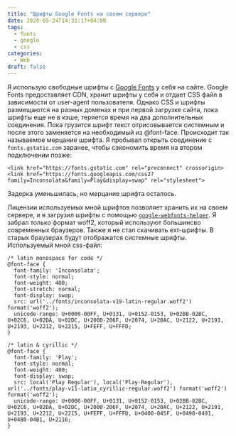 ```yaml
---
title: "Шрифты Google Fonts на своем сервере"
date: 2020-05-24T14:31:17+04:00
tags:
  - fonts
  - google
  - css
categories:
  - Web
draft: false
---
```


Я использую свободные шрифты с [Google Fonts](https://fonts.google.com) у себя на сайте. Google Fonts предоставляет CDN, хранит шрифты у себя и отдает CSS файл в зависимости от user-agent пользователя. Однако CSS и шрифты размещаются на разных доменах и при первой загрузке сайта, пока шрифты еще не в кэше, теряется время на два дополнительных соединения. Пока грузится шрифт текст отрисовывается системным и после этого заменяется на необходимый из @font-face. Происходит так называемое мерцание шрифта.<!--more--> 
Я пробывал открыть соединение с `fonts.gstatic.com` заранее, чтобы сэкономить время на втором подключении позже:
```
<link href="https://fonts.gstatic.com" rel="preconnect" crossorigin>
<link href="https://fonts.googleapis.com/css2?family=Inconsolata&family=Play&display=swap" rel="stylesheet">
```
Задерка уменьшилась, но мерцание шрифта осталось.

Лицензии используемых мной шрифтов позволяет хранить их на своем сервере, и я загрузил шрифты с помощью [`google-webfonts-helper`](https://github.com/majodev/google-webfonts-helper). Я забрал только формат woff2, который используют большинсво современных браузеров. Также я не стал скачивать ext-шрифты. В старых браузерах будут отображатся системные шрифты. Используемый мной css-файл:
```
/* latin monospace for code */
@font-face {
  font-family: 'Inconsolata';
  font-style: normal;
  font-weight: 400;
  font-stretch: normal;
  font-display: swap;
  src: url('../fonts/inconsolata-v19-latin-regular.woff2') format('woff2');
  unicode-range: U+0000-00FF, U+0131, U+0152-0153, U+02BB-02BC, U+02C6, U+02DA, U+02DC, U+2000-206F, U+2074, U+20AC, U+2122, U+2191, U+2193, U+2212, U+2215, U+FEFF, U+FFFD;
}

/* latin & cyrillic */
@font-face {
  font-family: 'Play';
  font-style: normal;
  font-weight: 400;
  font-display: swap;
  src: local('Play Regular'), local('Play-Regular'), url('../fonts/play-v11-latin_cyrillic-regular.woff2') format('woff2') format('woff2');
  unicode-range: U+0000-00FF, U+0131, U+0152-0153, U+02BB-02BC, U+02C6, U+02DA, U+02DC, U+2000-206F, U+2074, U+20AC, U+2122, U+2191, U+2193, U+2212, U+2215, U+FEFF, U+FFFD, U+0400-045F, U+0490-0491, U+04B0-04B1, U+2116;
}
```
